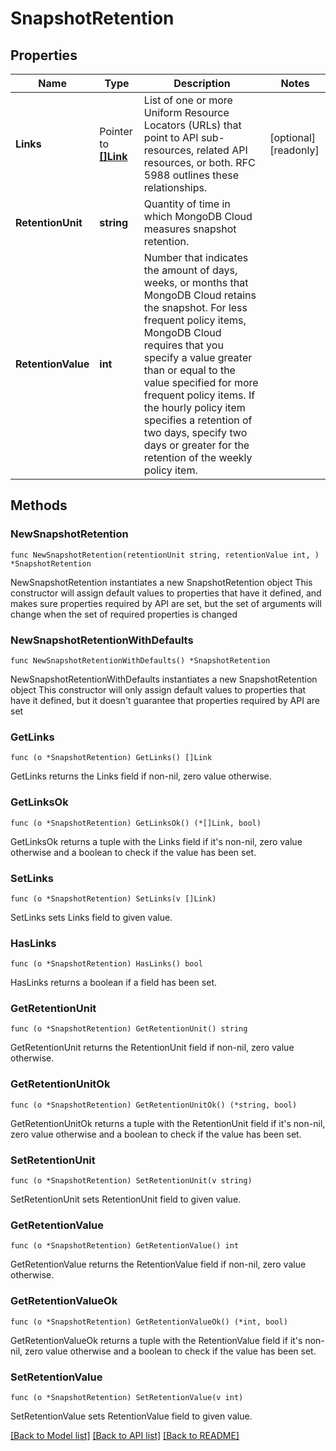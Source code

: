 # SnapshotRetention

## Properties

Name | Type | Description | Notes
------------ | ------------- | ------------- | -------------
**Links** | Pointer to [**[]Link**](Link.md) | List of one or more Uniform Resource Locators (URLs) that point to API sub-resources, related API resources, or both. RFC 5988 outlines these relationships. | [optional] [readonly] 
**RetentionUnit** | **string** | Quantity of time in which MongoDB Cloud measures snapshot retention. | 
**RetentionValue** | **int** | Number that indicates the amount of days, weeks, or months that MongoDB Cloud retains the snapshot. For less frequent policy items, MongoDB Cloud requires that you specify a value greater than or equal to the value specified for more frequent policy items. If the hourly policy item specifies a retention of two days, specify two days or greater for the retention of the weekly policy item. | 

## Methods

### NewSnapshotRetention

`func NewSnapshotRetention(retentionUnit string, retentionValue int, ) *SnapshotRetention`

NewSnapshotRetention instantiates a new SnapshotRetention object
This constructor will assign default values to properties that have it defined,
and makes sure properties required by API are set, but the set of arguments
will change when the set of required properties is changed

### NewSnapshotRetentionWithDefaults

`func NewSnapshotRetentionWithDefaults() *SnapshotRetention`

NewSnapshotRetentionWithDefaults instantiates a new SnapshotRetention object
This constructor will only assign default values to properties that have it defined,
but it doesn't guarantee that properties required by API are set

### GetLinks

`func (o *SnapshotRetention) GetLinks() []Link`

GetLinks returns the Links field if non-nil, zero value otherwise.

### GetLinksOk

`func (o *SnapshotRetention) GetLinksOk() (*[]Link, bool)`

GetLinksOk returns a tuple with the Links field if it's non-nil, zero value otherwise
and a boolean to check if the value has been set.

### SetLinks

`func (o *SnapshotRetention) SetLinks(v []Link)`

SetLinks sets Links field to given value.

### HasLinks

`func (o *SnapshotRetention) HasLinks() bool`

HasLinks returns a boolean if a field has been set.

### GetRetentionUnit

`func (o *SnapshotRetention) GetRetentionUnit() string`

GetRetentionUnit returns the RetentionUnit field if non-nil, zero value otherwise.

### GetRetentionUnitOk

`func (o *SnapshotRetention) GetRetentionUnitOk() (*string, bool)`

GetRetentionUnitOk returns a tuple with the RetentionUnit field if it's non-nil, zero value otherwise
and a boolean to check if the value has been set.

### SetRetentionUnit

`func (o *SnapshotRetention) SetRetentionUnit(v string)`

SetRetentionUnit sets RetentionUnit field to given value.


### GetRetentionValue

`func (o *SnapshotRetention) GetRetentionValue() int`

GetRetentionValue returns the RetentionValue field if non-nil, zero value otherwise.

### GetRetentionValueOk

`func (o *SnapshotRetention) GetRetentionValueOk() (*int, bool)`

GetRetentionValueOk returns a tuple with the RetentionValue field if it's non-nil, zero value otherwise
and a boolean to check if the value has been set.

### SetRetentionValue

`func (o *SnapshotRetention) SetRetentionValue(v int)`

SetRetentionValue sets RetentionValue field to given value.



[[Back to Model list]](../README.md#documentation-for-models) [[Back to API list]](../README.md#documentation-for-api-endpoints) [[Back to README]](../README.md)


